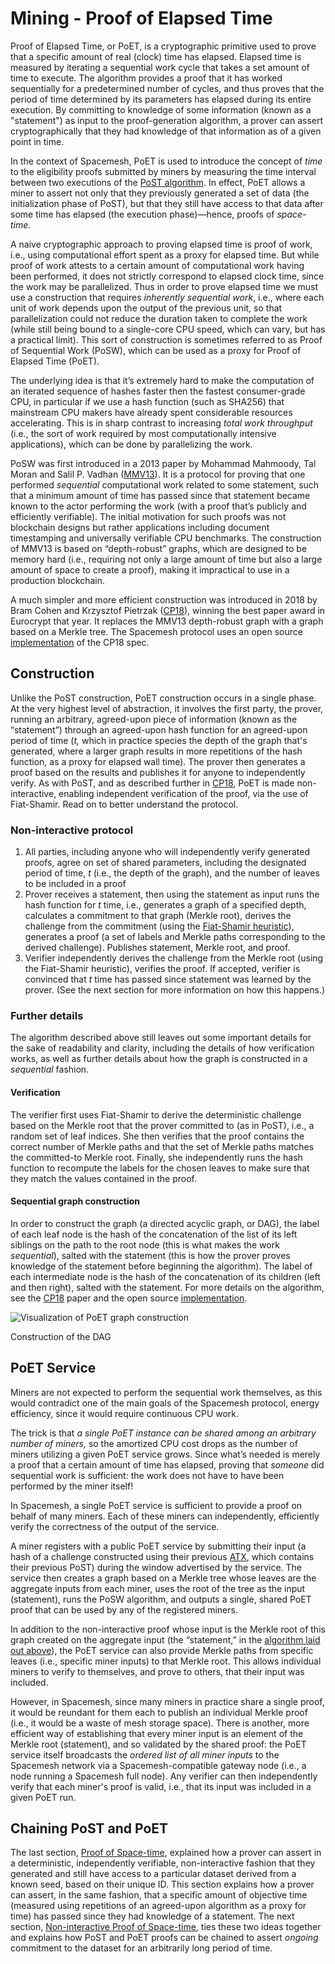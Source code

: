 # Mining - Proof of Elapsed Time

Proof of Elapsed Time, or PoET, is a cryptographic primitive used to prove that a specific amount of real (clock) time has elapsed. Elapsed time is measured by iterating a sequential work cycle that takes a set amount of time to execute. The algorithm provides a proof that it has worked sequentially for a predetermined number of cycles, and thus proves that the period of time determined by its parameters has elapsed during its entire execution. By committing to knowledge of some information (known as a "statement") as input to the proof-generation algorithm, a prover can assert cryptographically that they had knowledge of that information as of a given point in time.

In the context of Spacemesh, PoET is used to introduce the concept of _time_ to the eligibility proofs submitted by miners by measuring the time interval between two executions of the [PoST algorithm](mining/02-post.md). In effect, PoET allows a miner to assert not only that they previously generated a set of data (the initialization phase of PoST), but that they still have access to that data after some time has elapsed (the execution phase)—hence, proofs of _space-time._

A naive cryptographic approach to proving elapsed time is proof of work, i.e., using computational effort spent as a proxy for elapsed time. But while proof of work attests to a certain amount of computational work having been performed, it does not strictly correspond to elapsed clock time, since the work may be parallelized. Thus in order to prove elapsed time we must use a construction that requires _inherently sequential work_, i.e., where each unit of work depends upon the output of the previous unit, so that parallelization could not reduce the duration taken to complete the work (while still being bound to a single-core CPU speed, which can vary, but has a practical limit). This sort of construction is sometimes referred to as Proof of Sequential Work (PoSW), which can be used as a proxy for Proof of Elapsed Time (PoET).

The underlying idea is that it’s extremely hard to make the computation of an iterated sequence of hashes faster then the fastest consumer-grade CPU, in particular if we use a hash function (such as SHA256) that mainstream CPU makers have already spent considerable resources accelerating. This is in sharp contrast to increasing _total work throughput_ (i.e., the sort of work required by most computationally intensive applications), which can be done by parallelizing the work.

PoSW was first introduced in a 2013 paper by Mohammad Mahmoody, Tal Moran and Salil P. Vadhan ([MMV13](https://eprint.iacr.org/2011/553)). It is a protocol for proving that one performed _sequential_ computational work related to some statement, such that a minimum amount of time has passed since that statement became known to the actor performing the work (with a proof that’s publicly and efficiently verifiable). The initial motivation for such proofs was not blockchain designs but rather applications including document timestamping and universally verifiable CPU benchmarks. The construction of MMV13 is based on “depth-robust” graphs, which are designed to be memory hard (i.e., requiring not only a large amount of time but also a large amount of space to create a proof), making it impractical to use in a production blockchain.

A much simpler and more efficient construction was introduced in 2018 by Bram Cohen and Krzysztof Pietrzak ([CP18](https://eprint.iacr.org/2018/183)), winning the best paper award in Eurocrypt that year. It replaces the MMV13 depth-robust graph with a graph based on a Merkle tree. The Spacemesh protocol uses an open source [implementation](https://github.com/spacemeshos/poet) of the CP18 spec.


## Construction

Unlike the PoST construction, PoET construction occurs in a single phase. At the very highest level of abstraction, it involves the first party, the prover, running an arbitrary, agreed-upon piece of information (known as the “statement”) through an agreed-upon hash function for an agreed-upon period of time (_t,_ which in practice species the depth of the graph that's generated, where a larger graph results in more repetitions of the hash function, as a proxy for elapsed wall time). The prover then generates a proof based on the results and publishes it for anyone to independently verify. As with PoST, and as described further in [CP18](https://eprint.iacr.org/2018/183), PoET is made non-interactive, enabling independent verification of the proof, via the use of Fiat-Shamir. Read on to better understand the protocol.


<a name="algorithm"></a>
### Non-interactive protocol

1. All parties, including anyone who will independently verify generated proofs, agree on set of shared parameters, including the designated period of time, _t_ (i.e., the depth of the graph), and the number of leaves to be included in a proof
2. Prover receives a statement, then using the statement as input runs the hash function for _t_ time, i.e., generates a graph of a specified depth, calculates a commitment to that graph (Merkle root), derives the challenge from the commitment (using the [Fiat-Shamir heuristic](https://en.wikipedia.org/wiki/Fiat%E2%80%93Shamir_heuristic)), generates a proof (a set of labels and Merkle paths corresponding to the derived challenge). Publishes statement, Merkle root, and proof.
3. Verifier independently derives the challenge from the Merkle root (using the Fiat-Shamir heuristic), verifies the proof. If accepted, verifier is convinced that _t_ time has passed since statement was learned by the prover. (See the next section for more information on how this happens.)


### Further details

The algorithm described above still leaves out some important details for the sake of readability and clarity, including the details of how verification works, as well as further details about how the graph is constructed in a _sequential_ fashion.

#### Verification

The verifier first uses Fiat-Shamir to derive the deterministic challenge based on the Merkle root that the prover committed to (as in PoST), i.e., a random set of leaf indices. She then verifies that the proof contains the correct number of Merkle paths and that the set of Merkle paths matches the committed-to Merkle root. Finally, she independently runs the hash function to recompute the labels for the chosen leaves to make sure that they match the values contained in the proof.

#### Sequential graph construction

In order to construct the graph (a directed acyclic graph, or DAG), the label of each leaf node is the hash of the concatenation of the list of its left siblings on the path to the root node (this is what makes the work _sequential_), salted with the statement (this is how the prover proves knowledge of the statement before beginning the algorithm). The label of each intermediate node is the hash of the concatenation of its children (left and then right), salted with the statement. For more details on the algorithm, see the [CP18](https://eprint.iacr.org/2018/183) paper and the open source [implementation](https://github.com/spacemeshos/poet).

![Visualization of PoET graph construction](../assets/poet-dag.png "Visualization of PoET graph construction")

Construction of the DAG


## PoET Service

Miners are not expected to perform the sequential work themselves, as this would contradict one of the main goals of the Spacemesh protocol, energy efficiency, since it would require continuous CPU work.

The trick is that _a single PoET instance can be shared among an arbitrary number of miners,_ so the amortized CPU cost drops as the number of miners utilizing a given PoET service grows. Since what’s needed is merely a proof that a certain amount of time has elapsed, proving that _someone_ did sequential work is sufficient: the work does not have to have been performed by the miner itself!

In Spacemesh, a single PoET service is sufficient to provide a proof on behalf of many miners. Each of these miners can independently, efficiently verify the correctness of the output of the service.

A miner registers with a public PoET service by submitting their input (a hash of a challenge constructed using their previous [ATX](mining/05-atx.md), which contains their previous PoST) during the window advertised by the service. The service then creates a graph based on a Merkle tree whose leaves are the aggregate inputs from each miner, uses the root of the tree as the input (statement), runs the PoSW algorithm, and outputs a single, shared PoET proof that can be used by any of the registered miners.

In addition to the non-interactive proof whose input is the Merkle root of this graph created on the aggregate input (the “statement,” in the [algorithm laid out above](#algorithm)), the PoET service can also provide Merkle paths from specific leaves (i.e., specific miner inputs) to that Merkle root. This allows individual miners to verify to themselves, and prove to others, that their input was included.

However, in Spacemesh, since many miners in practice share a single proof, it would be reundant for them each to publish an individual Merkle proof (i.e., it would be a waste of mesh storage space). There is another, more efficient way of establishing that every miner input is an element of the Merkle root (statement), and so validated by the shared proof: the PoET service itself broadcasts the _ordered list of all miner inputs_ to the Spacemesh network via a Spacemesh-compatible gateway node (i.e., a node running a Spacemesh full node). Any verifier can then independently verify that each miner's proof is valid, i.e., that its input was included in a given PoET run.


## Chaining PoST and PoET

The last section, [Proof of Space-time](mining/02-post.md), explained how a prover can assert in a deterministic, independently verifiable, non-interactive fashion that they generated and still have access to a particular dataset derived from a known seed, based on their unique ID. This section explains how a prover can assert, in the same fashion, that a specific amount of objective time (measured using repetitions of an agreed-upon algorithm as a proxy for time) has passed since they had knowledge of a statement. The next section, [Non-interactive Proof of Space-time](mining/04-nipost.md), ties these two ideas together and explains how PoST and PoET proofs can be chained to assert _ongoing_ commitment to the dataset for an arbitrarily long period of time.

